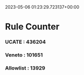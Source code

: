 2023-05-06 01:23:29.723137+00:00
# Rule Counter 
 ### UCATE : 436204

 ### Veneto : 101651

 ### Allowlist : 13929